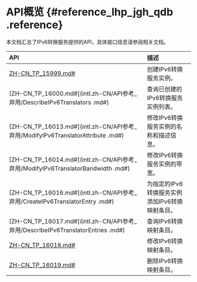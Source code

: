 # API概览 {#reference_lhp_jgh_qdb .reference}

本文档汇总了IPv6转换服务提供的API，具体接口信息请参阅相关文档。

|API|描述|
|:--|:-|
|[ZH-CN\_TP\_15999.md\#](intl.zh-CN/API参考_弃用/CreateIPv6Translator.md#)|创建IPv6转换服务实例。|
|[ZH-CN\_TP\_16000.md\#](intl.zh-CN/API参考_弃用/DescribeIPv6Translators .md#)|查询已创建的IPv6转换服务实例列表。|
|[ZH-CN\_TP\_16013.md\#](intl.zh-CN/API参考_弃用/ModifyIPv6TranslatorAttribute .md#)|修改IPv6转换服务实例的名称和描述信息。|
|[ZH-CN\_TP\_16014.md\#](intl.zh-CN/API参考_弃用/ModifyIPv6TranslatorBandwidth .md#)|修改IPv6转换服务实例的带宽。|
|[ZH-CN\_TP\_16016.md\#](intl.zh-CN/API参考_弃用/CreateIPv6TranslatorEntry .md#)|为指定的IPv6转换服务实例添加IPv6转换映射条目。|
|[ZH-CN\_TP\_16017.md\#](intl.zh-CN/API参考_弃用/DescribeIPv6TranslatorEntries .md#)|查询IPv6转换映射条目。|
|[ZH-CN\_TP\_16018.md\#](intl.zh-CN/API参考_弃用/ModifyIPv6TranslatorEntry.md#)|修改IPv6转换映射条目。|
|[ZH-CN\_TP\_16019.md\#](intl.zh-CN/API参考_弃用/DeleteIPv6TranslatorEntry.md#)|删除IPv6转换映射条目。|

